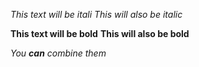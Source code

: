 *This text will be itali*
_This will also be italic_

**This text will be bold**
__This will also be bold__

_You **can** combine them_
